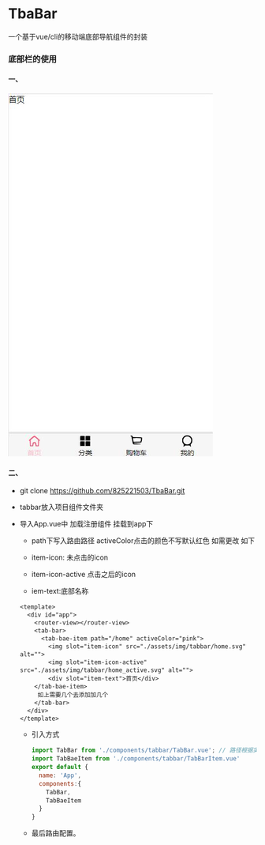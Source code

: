 # TbaBar
一个基于vue/cli的移动端底部导航组件的封装



### 底部栏的使用

#### 一、

![展示](./img/show.jpg)

#### 二、

- git clone https://github.com/825221503/TbaBar.git

- tabbar放入项目组件文件夹

- 导入App.vue中 加载注册组件 挂载到app下

  -  path下写入路由路径  activeColor点击的颜色不写默认红色 如需更改 如下 

  -  item-icon: 未点击的icon
  
  -  item-icon-active 点击之后的icon
  
  -  iem-text:底部名称
  
    ```vue
    <template>
      <div id="app">
        <router-view></router-view>
        <tab-bar>
          <tab-bae-item path="/home" activeColor="pink">
            <img slot="item-icon" src="./assets/img/tabbar/home.svg" alt="">
            <img slot="item-icon-active" src="./assets/img/tabbar/home_active.svg" alt="">
            <div slot="item-text">首页</div>
        </tab-bae-item>
         如上需要几个去添加加几个    
        </tab-bar>
      </div>
    </template>
    ```
  
  - 引入方式
  
    ```javascript
    import TabBar from './components/tabbar/TabBar.vue'; // 路径根据实际去配置就好
    import TabBaeItem from './components/tabbar/TabBarItem.vue'
    export default {
      name: 'App',
      components:{
        TabBar,
        TabBaeItem
      }
    }
    ```
  
  - 最后路由配置。


